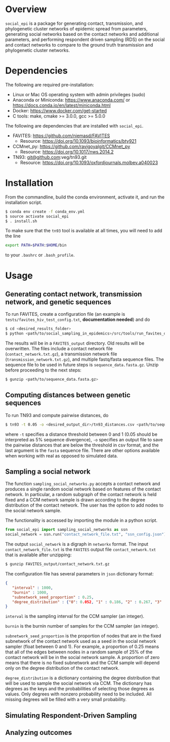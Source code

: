 # Overview

`social_epi` is a package for generating contact, transmission, and phylogenetic cluster networks of epidemic spread from parameters, generating social networks based on the contact networks and additional parameters, and performing respondent driven sampling (RDS) on the social and contact networks to compare to the ground truth transmission and phylogenetic cluster networks.

# Dependencies

The following are required pre-installation:

 * Linux or Mac OS operating system with admin privileges (sudo)
 * Anaconda or Miniconda: https://www.anaconda.com/ or https://docs.conda.io/en/latest/miniconda.html
 * Docker: https://www.docker.com/get-started
 * C tools: make, cmake >= 3.0.0, gcc >= 5.0.0

 The following are dependencies that are installed with `social_epi`.

 * FAVITES: https://github.com/niemasd/FAVITES
    - Resource: https://doi.org/10.1093/bioinformatics/bty921
 * CCMnet_py: https://github.com/ravigoyalgit/CCMnet_py
    - Resource: https://doi.org/10.1017/nws.2014.2
 * TN93: git@github.com:veg/tn93.git
    - Resource: https://doi.org/10.1093/oxfordjournals.molbev.a040023

# Installation

From the commandline, build the conda environment, activate it, and run the installation script.
```bash
$ conda env create -f conda_env.yml
$ source activate social_epi
$ . install.sh
```

To make sure that the `tn93` tool is available at all times, you will need to add the line 
```bash
export PATH=$PATH:$HOME/bin
```
to your `.bashrc` or `.bash_profile`.

 # Usage

 ## Generating contact network, transmission network, and genetic sequences

 To run FAVITES, create a configuration file (an example is `tests/favites_hiv_test_config.txt`, **documentation needed**) and do 

 ```bash
$ cd <desired_results_folder>
$ python <path/to/social_sampling_in_epidemics>/src/tools/run_favites_docker.py -u latest -c <path/to/config>
 ```

 The results will be in a `FAVITES_output` directory. Old results will be overwritten. The files include a contact network file (`contact_network.txt.gz`), a transmission network file (`transmission_network.txt.gz`), and multiple fastq/fasta sequence files. The sequence file to be used in future steps is `sequence_data.fasta.gz`. Unzip before proceeding to the next steps:

 ```bash
 $ gunzip <path/to/sequence_data.fasta.gz>
 ```

 ## Computing distances between genetic sequences

 To run TN93 and compute pairwise distances, do

 ```bash
 $ tn93 -t 0.05 -o <desired_output_dir>/tn93_distances.csv <path/to/sequence_data.fasta>
 ```
 where `-t` specifies a distance threshold between 0 and 1 (0.05 should be interpreted as 5% sequence divergence), `-o` specifies an output file to save the pairwise distances that are below the threshold in csv format, and the last argument is the `fasta` sequence file. There are other options available when working with real as opposed to simulated data.


 ## Sampling a social network

 The function `sampling_social_networks.py` accepts a contact network and produces a single random social network based on features of the contact network. In particular, a random subgraph of the contact network is held fixed and a CCM network sample is drawn according to the degree distribution of the contact network. The user has the option to add nodes to the social network sample.
 
 The functionality is accessed by importing the module in a python script.

 ```python
 from social_epi import sampling_social_networks as ssn
 social_network = ssn.run("contact_network_file.txt", "ssn_config.json")
 ``` 
 
 The output `social_network` is a digraph in `networkx` format. The input `contact_network_file.txt` is the `FAVITES` output file `contact_network.txt` that is available after unzipping:

 ```bash
 $ gunzip FAVITES_output/contact_network.txt.gz
 ```

 The configuration file has several parameters in `json` dictionary format:
 ```json
 {
    "interval" : 1000, 
    "burnin" : 1000, 
    "subnetwork_seed_proportion" : 0.25, 
    "degree_distribution" : {"0": 0.052, "1" : 0.186, "2" : 0.267, "3" : 0.243, "4" : 0.152, "7" : 0.005}
}
 ```
 `interval` is the sampling interval for the CCM sampler (an integer).

 `burnin` is the burnin number of samples for the CCM sampler (an integer).

 `subnetwork_seed_proportion` is the proportion of nodes that are in the fixed subnetwork of the contact network used as a seed in the social network sampler (float between 0 and 1). For example, a proportion of 0.25 means that all of the edges between nodes in a random sample of 25% of the contact network will be in the social network sample. A proportion of zero means that there is no fixed subnetwork and the CCM sample will depend only on the degree distribution of the contact network.

 `degree_distribution` is a dictionary containing the degree distribution that will be used to sample the social network via CCM. The dictionary has degrees as the keys and the probabilities of selecting those degrees as values. Only degrees with nonzero probability need to be included. All missing degrees will be filled with a very small probability. 
 

 ## Simulating Respondent-Driven Sampling

 ## Analyzing outcomes